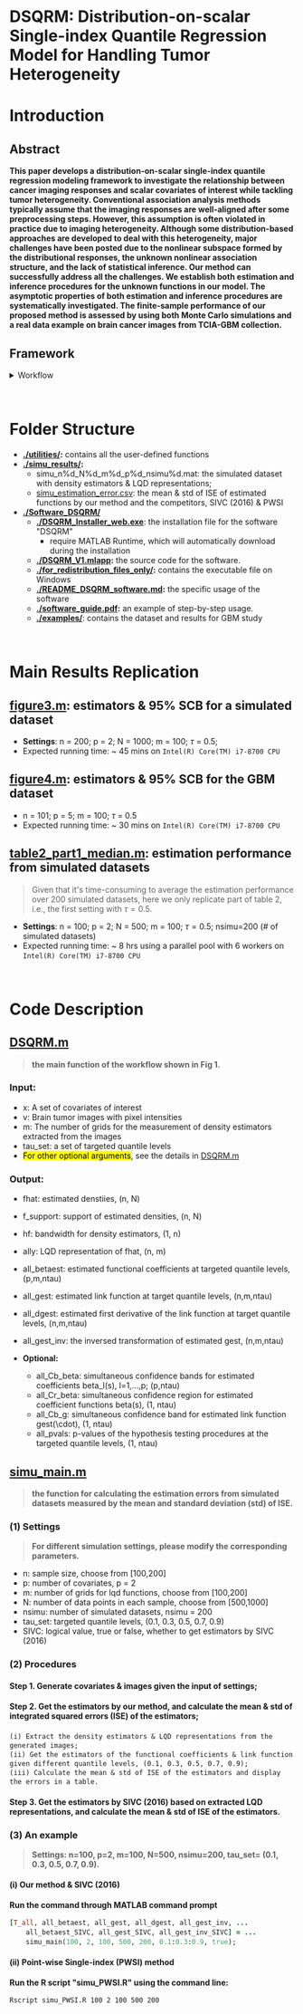 # DSQRM: Distribution-on-scalar Single-index Quantile Regression Model for Handling Tumor Heterogeneity

# Introduction
## Abstract
**This paper develops a distribution-on-scalar single-index quantile regression modeling framework to investigate the relationship between cancer imaging responses and scalar covariates of interest while tackling tumor heterogeneity. Conventional association analysis methods typically assume that the imaging responses are well-aligned after some preprocessing steps. However, this assumption is often violated in practice due to imaging heterogeneity. Although some distribution-based approaches are developed to deal with this heterogeneity, major challenges have been posted due to the nonlinear subspace formed by the distributional responses, the unknown nonlinear association structure, and the lack of statistical inference. Our method can successfully address all the challenges. We establish both estimation and inference procedures for the unknown functions in our model. The asymptotic properties of both estimation and inference procedures are systematically investigated. The finite-sample performance of our proposed method is assessed by using both Monte Carlo simulations and a real data example on brain cancer images from TCIA-GBM collection.**

## Framework
<details>
  <summary> Workflow </summary>
  <img src="workflow.png" alt="Framework"  width="1000px"/>
  <figcaption>Fig 1. The workflow of our proposed association analysis framework.</figcaption>
</details>

<br> <!-- Adds two line breaks -->
# Folder Structure
- **[./utilities/](./utilities/):** 
	contains all the user-defined functions
- **[./simu_results/](./simu_results/):**
	- simu_n%d_N%d_m%d_p%d_nsimu%d.mat: the simulated dataset with density estimators & LQD representations;
	- [simu_estimation_error.csv](simu_results/simu_estimation_error.csv): the mean & std of ISE of estimated functions by our method and the competitors, SIVC (2016) & PWSI
- **[./Software_DSQRM/](./Software_DSQRM/)**
  - **[./DSQRM_Installer_web.exe](./Software_DSQRM/DSQRM_Installer_web.exe)**: the installation file for the software "DSQRM"
    - require MATLAB Runtime, which will automatically download during the installation 
  - **[./DSQRM_V1.mlapp](./Software_DSQRM/DSQRM_V1.mlapp):** the source code for the software.
  - **[./for_redistribution_files_only/](./Software_DSQRM/for_redistribution_files_only/):** contains the executable file on Windows
  - **[./README_DSQRM_software.md](./Software_DSQRM/README_DSQRM_software.md):** the specific usage of the software
  - **[./software_guide.pdf](./Software_DSQRM/software_guide.pdf):** an example of step-by-step usage.
  - **[./examples/](./Software_DSQRM/examples/)**: contains the dataset and results for GBM study

<br>

# Main Results Replication
## [figure3.m](figure3.m): estimators & 95% SCB for a simulated dataset
- **Settings**: n = 200; p = 2; N = 1000; m = 100; $\tau$ = 0.5;
- Expected running time: ~ 45 mins on ``Intel(R) Core(TM) i7-8700 CPU``


## [figure4.m](figure4.m): estimators & 95% SCB for the GBM dataset
- n = 101; p = 5; m = 100; $\tau$ = 0.5 
- Expected running time: ~ 30 mins on ``Intel(R) Core(TM) i7-8700 CPU``


## [table2_part1_median.m](table2_part1_median.m): estimation performance from simulated datasets
> Given that it's time-consuming to average the estimation performance over 200 simulated datasets, here we only replicate part of table 2, i.e., the first setting with $\tau=0.5$. 
- **Settings**: n = 100; p = 2; N = 500; m = 100; $\tau=0.5$; nsimu=200 (# of simulated datasets)
- Expected running time: ~ 8 hrs using a parallel pool with 6 workers on ``Intel(R) Core(TM) i7-8700 CPU``

<br>

# Code Description
## [DSQRM.m](DSQRM.m)
> **the main function of the workflow shown in Fig 1.**
### Input:
- x: A set of covariates of interest
- v: Brain tumor images with pixel intensities
- m: The number of grids for the measurement of density estimators extracted from the images
- tau_set: a set of targeted quantile levels
- <mark>For other optional arguments</mark>, see the details in [DSQRM.m](DSQRM.m)
### Output:
- fhat: estimated denstiies, (n, N)
- f_support: support of estimated densities, (n, N)
- hf: bandwidth for density estimators, (1, n)
- ally: LQD representation of fhat, (n, m)
- all_betaest: estimated functional coefficients at targeted quantile levels, (p,m,ntau)
- all_gest: estimated link function at target quantile levels, (n,m,ntau)
- all_dgest: estimated first derivative of the link function at target quantile levels, (n,m,ntau)
- all_gest_inv: the inversed transformation of estimated gest, (n,m,ntau)

- **Optional:**
	- all_Cb_beta: simultaneous confidence bands for estimated coefficients beta_l(s), l=1,...,p; (p,ntau)
	- all_Cr_beta: simultaneous confidence region for estimated coefficient functions beta(s), (1, ntau)
	- all_Cb_g: simultaneous confidence band for estimated link function gest(\cdot), (1, ntau)
	- all_pvals: p-values of the hypothesis testing procedures at the targeted quantile levels, (1, ntau)


## [simu_main.m](simu_main.m)
> **the function for calculating the estimation errors from simulated datasets measured by the mean and standard deviation (std) of ISE.**
### (1) Settings
> **For different simulation settings, please modify the corresponding parameters.**
- n: sample size, choose from [100,200]
- p: number of covariates, p = 2
- m: number of grids for lqd functions, choose from [100,200]
- N: number of data points in each sample, choose from [500,1000]
- nsimu: number of simulated datasets, nsimu = 200
- tau_set: targeted quantile levels, (0.1, 0.3, 0.5, 0.7, 0.9)
- SIVC: logical value, true or false, whether to get estimators by SIVC (2016)

### (2) Procedures
#### Step 1. Generate covariates & images given the input of settings;
#### Step 2. Get the estimators by our method, and calculate the mean & std of integrated squared errors (ISE) of the estimators; 
	(i) Extract the density estimators & LQD representations from the generated images;
	(ii) Get the estimators of the functional coefficients & link function 
	given different quantile levels, (0.1, 0.3, 0.5, 0.7, 0.9);
	(iii) Calculate the mean & std of ISE of the estimators and display the errors in a table.
#### Step 3. Get the estimators by SIVC (2016) based on extracted LQD representations, and calculate the mean & std of ISE of the estimators.

### (3) An example 
> **Settings: n=100, p=2, m=100, N=500, nsimu=200, tau_set= (0.1, 0.3, 0.5, 0.7, 0.9).**
#### (i) Our method & SIVC (2016)
**Run the command through MATLAB command prompt**
```ruby
[T_all, all_betaest, all_gest, all_dgest, all_gest_inv, ...
	all_betaest_SIVC, all_gest_SIVC, all_gest_inv_SIVC] = ...
	simu_main(100, 2, 100, 500, 200, 0.1:0.3:0.9, true);
```
#### (ii) Point-wise Single-index (PWSI) method
**Run the R script "simu_PWSI.R" using the command line:**
```
Rscript simu_PWSI.R 100 2 100 500 200
```




